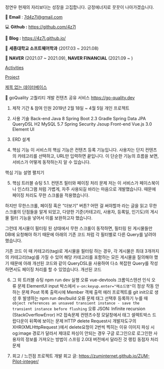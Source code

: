 정연우 
﻿현재의 자리보다는 성장을 고집합니다. 긍정에너지로 꿋꿋이 나아가겠습니다.

📧 **Email** : 7d4z7l@gmail.com

💻 **Github :** https://github.com/4z7l

📝 **Blog :** https://4z7l.github.io/

🏫 **세종대학교 소프트웨어학과** (2017.03 ~ 2021.08)

🏢 **NAVER** (2021.07 ~ 2021.09), **NAVER FINANCIAL** (2021.09 ~ )

[ Activities](https://www.notion.so/91f2e4f83dd141538de88a5359f44115?pvs=21)

[ Project](https://www.notion.so/e7518c917f864fd1a34c97733052d17b?pvs=21)

[제목 없는 데이터베이스](https://www.notion.so/5f8033e7e005415aa961c4f94f0aa95a?pvs=21)

📌 goQuality
고퀄리티 개발 컨텐츠 공유 서비스
https://go-quality.dev


1. 제작 기간 & 참여 인원
2019년 2월 18일 ~ 4월 5일
개인 프로젝트

2. 사용 기술
Back-end
Java 8
Spring Boot 2.3
Gradle
Spring Data JPA
QueryDSL
H2
MySQL 5.7
Spring Security
Jsoup
Front-end
Vue.js 3.0
Element UI

3. ERD 설계


4. 핵심 기능
이 서비스의 핵심 기능은 컨텐츠 등록 기능입니다.
사용자는 단지 컨텐츠의 카테고리를 선택하고, URL만 입력하면 끝입니다.
이 단순한 기능의 흐름을 보면, 서비스가 어떻게 동작하는지 알 수 있습니다.

핵심 기능 설명 펼치기

5. 핵심 트러블 슈팅
5.1. 컨텐츠 필터와 페이징 처리 문제
저는 이 서비스가 페이스북이나 인스타그램 처럼 가볍게, 자주 사용되길 바라는 마음으로 개발했습니다.
때문에 페이징 처리도 무한 스크롤을 적용했습니다.

하지만 무한스크롤, 페이징 혹은 “더보기” 버튼? 어떤 걸 써야할까 라는 글을 읽고 무한 스크롤의 단점들을 알게 되었고,
다양한 기준(카테고리, 사용자, 등록일, 인기도)의 게시물 필터 기능을 넣어서 이를 보완하고자 했습니다.

그런데 게시물이 필터링 된 상태에서 무한 스크롤이 동작하면,
필터링 된 게시물들만 DB에 요청해야 하기 때문에 아래의 기존 코드 처럼 각 필터별로 다른 Query를 날려야 했습니다.

기존 코드
이 때 카테고리(tag)로 게시물을 필터링 하는 경우,
각 게시물은 최대 3개까지의 카테고리(tag)를 가질 수 있어 해당 카테고리를 포함하는 모든 게시물을 질의해야 했기 때문에
아래 개선된 코드와 같이 QueryDSL을 사용하여 다소 복잡한 Query를 작성하면서도 페이징 처리를 할 수 있었습니다.
개선된 코드

6. 그 외 트러블 슈팅
npm run dev 실행 오류
vue-devtools 크롬익스텐션 인식 오류 문제
ElementUI input 박스에서 `v-on:keyup.enter="메소드명"`이 정상 작동 안하는 문제
Post 목록 출력시에 Member 객체 출력 에러
프로젝트를 git init으로 생성 후 발생하는 npm run dev/build 오류 문제
태그 선택후 등록하기 누를 때 `object references an unsaved transient instance - save the transient instance before flushing` 오류
JSON: Infinite recursion (StackOverflowError)
H2 접속문제
컨텐츠수정 모달창에서 태그 셀렉트박스 드랍다운이 뒤쪽에 보이는 문제
HTTP delete Request시 개발자도구의 XHR(XMLHttpRequest )에서 delete요청이 2번씩 찍히는 이유
이미지 파싱 시 og:image 경로가 달라서 제대로 파싱이 안되는 경우
구글 로그인으로 로그인한 사용자의 정보를 가져오는 방법이 스프링 2.0대 버전에서 달라진 것
랭킹 동점자 처리 문제

6. 회고 / 느낀점
프로젝트 개발 회고 글: https://zuminternet.github.io/ZUM-Pilot-integer/
